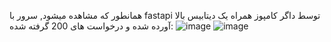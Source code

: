 همانطور که مشاهده میشود, سرور با fastapi توسط داگر کامپوز همراه یک دیتابیس بالا آورده شده و درخواست های 200 گرفته شده:
![image](https://github.com/user-attachments/assets/15af87b5-768b-4551-9236-6f627ab0d6fb)
![image](https://github.com/user-attachments/assets/ccd4c438-11fb-42b6-ad74-6ad95206d916)


